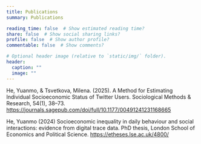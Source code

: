 ```yaml
---
title: Publications
summary: Publications

reading_time: false  # Show estimated reading time?
share: false  # Show social sharing links?
profile: false  # Show author profile?
commentable: false  # Show comments?

# Optional header image (relative to `static/img/` folder).
header:
  caption: ""
  image: ""
---
```


He, Yuanmo, & Tsvetkova, Milena. (2025). A Method for Estimating Individual Socioeconomic Status of Twitter Users. Sociological Methods & Research, 54(1), 38–73. https://journals.sagepub.com/doi/full/10.1177/00491241231168665

He, Yuanmo (2024) Socioeconomic inequality in daily behaviour and social interactions: evidence from digital trace data. PhD thesis, London School of Economics and Political Science. https://etheses.lse.ac.uk/4800/
